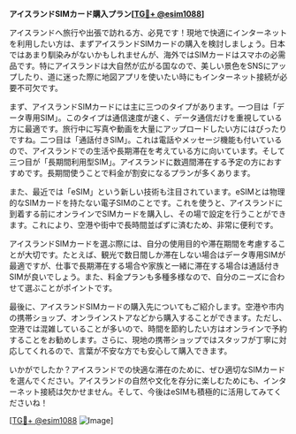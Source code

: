 **アイスランドSIMカード購入プラン[[TG💪+ @esim1088](https://t.me/s/esim1088)]**

アイスランドへ旅行や出張で訪れる方、必見です！現地で快適にインターネットを利用したい方は、まずアイスランドSIMカードの購入を検討しましょう。日本ではあまり馴染みがないかもしれませんが、海外ではSIMカードはスマホの必需品です。特にアイスランドは大自然が広がる国なので、美しい景色をSNSにアップしたり、道に迷った際に地図アプリを使いたい時にもインターネット接続が必要不可欠です。

まず、アイスランドSIMカードには主に三つのタイプがあります。一つ目は「データ専用SIM」。このタイプは通信速度が速く、データ通信だけを重視している方に最適です。旅行中に写真や動画を大量にアップロードしたい方にはぴったりですね。二つ目は「通話付きSIM」。これは電話やメッセージ機能も付いているので、アイスランドでの生活や長期滞在を考えている方に向いています。そして三つ目が「長期間利用型SIM」。アイスランドに数週間滞在する予定の方におすすめです。長期間使うことで料金が割安になるプランが多くあります。

また、最近では「eSIM」という新しい技術も注目されています。eSIMとは物理的なSIMカードを持たない電子SIMのことです。これを使うと、アイスランドに到着する前にオンラインでSIMカードを購入し、その場で設定を行うことができます。これにより、空港や街中で長時間並ばずに済むため、非常に便利です。

アイスランドSIMカードを選ぶ際には、自分の使用目的や滞在期間を考慮することが大切です。たとえば、観光で数日間しか滞在しない場合はデータ専用SIMが最適ですが、仕事で長期滞在する場合や家族と一緒に滞在する場合は通話付きSIMが良いでしょう。また、料金プランも多種多様なので、自分のニーズに合わせて選ぶことがポイントです。

最後に、アイスランドSIMカードの購入先についてもご紹介します。空港や市内の携帯ショップ、オンラインストアなどから購入することができます。ただし、空港では混雑していることが多いので、時間を節約したい方はオンラインで予約することをお勧めします。さらに、現地の携帯ショップではスタッフが丁寧に対応してくれるので、言葉が不安な方でも安心して購入できます。

いかがでしたか？アイスランドでの快適な滞在のために、ぜひ適切なSIMカードを選んでください。アイスランドの自然や文化を存分に楽しむためにも、インターネット接続は欠かせません。そして、今後はeSIMも積極的に活用してみてくださいね！

[[TG💪+ @esim1088](https://t.me/s/esim1088) ![Image](https://i.postimg.cc/Y0z9fWf4/image.png)]